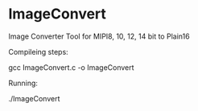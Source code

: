 # ImageConvert
Image Converter Tool for MIPI8, 10, 12, 14 bit to Plain16

Compileing steps:

gcc ImageConvert.c -o ImageConvert


Running:

./ImageConvert <MIPIImagePath> <Width> <Height> <BitWidth> <BufferALignemnetinBytes>


